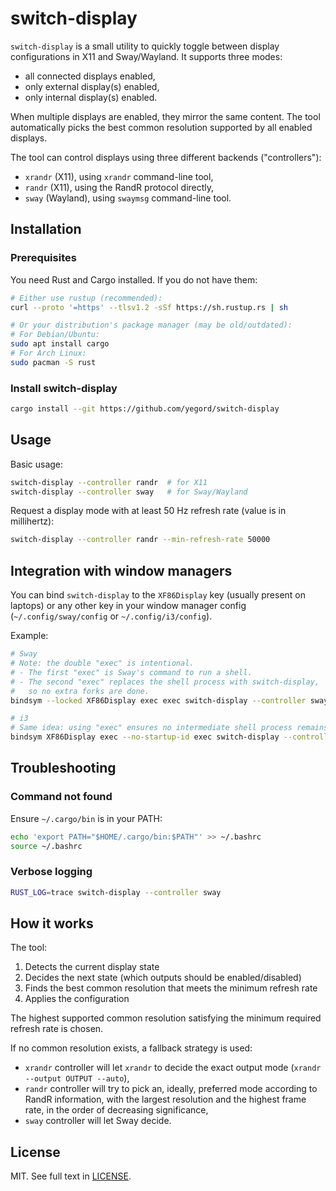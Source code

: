 # switch-display

`switch-display` is a small utility to quickly toggle between display configurations in X11 and Sway/Wayland.
It supports three modes:
- all connected displays enabled,
- only external display(s) enabled,
- only internal display(s) enabled.

When multiple displays are enabled, they mirror the same content.
The tool automatically picks the best common resolution supported by all enabled displays.

The tool can control displays using three different backends ("controllers"):
* `xrandr` (X11), using `xrandr` command-line tool,
* `randr` (X11), using the RandR protocol directly,
* `sway` (Wayland), using `swaymsg` command-line tool.

## Installation

### Prerequisites

You need Rust and Cargo installed.
If you do not have them:

```bash
# Either use rustup (recommended):
curl --proto '=https' --tlsv1.2 -sSf https://sh.rustup.rs | sh

# Or your distribution's package manager (may be old/outdated):
# For Debian/Ubuntu:
sudo apt install cargo
# For Arch Linux:
sudo pacman -S rust
```

### Install switch-display
```bash
cargo install --git https://github.com/yegord/switch-display
```

## Usage

Basic usage:
```bash
switch-display --controller randr  # for X11
switch-display --controller sway   # for Sway/Wayland
```

Request a display mode with at least 50 Hz refresh rate (value is in millihertz):
```bash
switch-display --controller randr --min-refresh-rate 50000
```

## Integration with window managers

You can bind `switch-display` to the `XF86Display` key (usually present on laptops) or any other key in your window manager config (`~/.config/sway/config` or `~/.config/i3/config`).

Example:

```bash
# Sway
# Note: the double "exec" is intentional.
# - The first "exec" is Sway's command to run a shell.
# - The second "exec" replaces the shell process with switch-display,
#   so no extra forks are done.
bindsym --locked XF86Display exec exec switch-display --controller sway

# i3
# Same idea: using "exec" ensures no intermediate shell process remains.
bindsym XF86Display exec --no-startup-id exec switch-display --controller randr
```

## Troubleshooting

### Command not found

Ensure `~/.cargo/bin` is in your PATH:
```bash
echo 'export PATH="$HOME/.cargo/bin:$PATH"' >> ~/.bashrc
source ~/.bashrc
```

### Verbose logging

```bash
RUST_LOG=trace switch-display --controller sway
```

## How it works

The tool:
1. Detects the current display state
2. Decides the next state (which outputs should be enabled/disabled)
3. Finds the best common resolution that meets the minimum refresh rate
4. Applies the configuration

The highest supported common resolution satisfying the minimum required refresh rate is chosen.

If no common resolution exists, a fallback strategy is used:
* `xrandr` controller will let `xrandr` to decide the exact output mode (`xrandr --output OUTPUT --auto`),
* `randr` controller will try to pick an, ideally, preferred mode according to RandR information, with the largest resolution and the highest frame rate, in the order of decreasing significance,
* `sway` controller will let Sway decide.

## License

MIT. See full text in [LICENSE](LICENSE).
